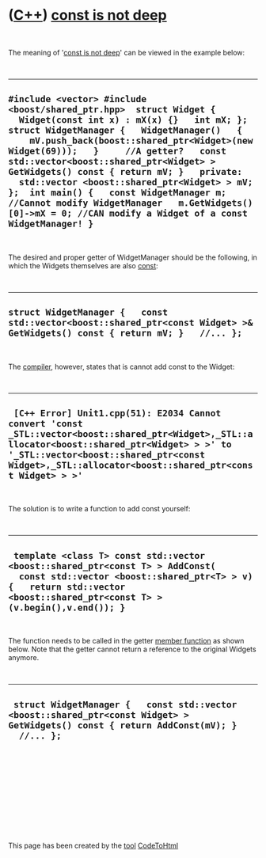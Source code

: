 



 

 

 

 

 

([C++](Cpp.htm)) [const is not deep](CppConstIsNotDeep.htm)
===========================================================

 

The meaning of '[const is not deep](CppConstIsNotDeep.htm)' can be
viewed in the example below:

 

  --------------------------------------------------------------------------------------------------------------------------------------------------------------------------------------------------------------------------------------------------------------------------------------------------------------------------------------------------------------------------------------------------------------------------------------------------------------------------------------------------------------------------------------------------------
  ` #include <vector> #include <boost/shared_ptr.hpp>  struct Widget {   Widget(const int x) : mX(x) {}   int mX; };  struct WidgetManager {   WidgetManager()   {     mV.push_back(boost::shared_ptr<Widget>(new Widget(69)));   }     //A getter?   const std::vector<boost::shared_ptr<Widget> > GetWidgets() const { return mV; }   private:   std::vector <boost::shared_ptr<Widget> > mV; };  int main() {   const WidgetManager m; //Cannot modify WidgetManager   m.GetWidgets()[0]->mX = 0; //CAN modify a Widget of a const WidgetManager! } `
  --------------------------------------------------------------------------------------------------------------------------------------------------------------------------------------------------------------------------------------------------------------------------------------------------------------------------------------------------------------------------------------------------------------------------------------------------------------------------------------------------------------------------------------------------------

 

The desired and proper getter of WidgetManager should be the following,
in which the Widgets themselves are also [const](CppConst.htm):

 

  --------------------------------------------------------------------------------------------------------------------------------
  ` struct WidgetManager {   const std::vector<boost::shared_ptr<const Widget> >& GetWidgets() const { return mV; }   //... }; `
  --------------------------------------------------------------------------------------------------------------------------------

 

The [compiler](CppCompiler.htm), however, states that is cannot add
const to the Widget:

 

  -------------------------------------------------------------------------------------------------------------------------------------------------------------------------------------------------------------------------------------------------------
  ` [C++ Error] Unit1.cpp(51): E2034 Cannot convert 'const _STL::vector<boost::shared_ptr<Widget>,_STL::allocator<boost::shared_ptr<Widget> > >' to '_STL::vector<boost::shared_ptr<const Widget>,_STL::allocator<boost::shared_ptr<const Widget> > >'`
  -------------------------------------------------------------------------------------------------------------------------------------------------------------------------------------------------------------------------------------------------------

 

The solution is to write a function to add const yourself:

 

  -----------------------------------------------------------------------------------------------------------------------------------------------------------------------------------------------------------
  ` template <class T> const std::vector <boost::shared_ptr<const T> > AddConst(   const std::vector <boost::shared_ptr<T> > v) {   return std::vector <boost::shared_ptr<const T> >(v.begin(),v.end()); }`
  -----------------------------------------------------------------------------------------------------------------------------------------------------------------------------------------------------------

 

The function needs to be called in the getter [member
function](CppMemberFunction.htm) as shown below. Note that the getter
cannot return a reference to the original Widgets anymore.

 

  -----------------------------------------------------------------------------------------------------------------------------------------
  ` struct WidgetManager {   const std::vector <boost::shared_ptr<const Widget> > GetWidgets() const { return AddConst(mV); }   //... };`
  -----------------------------------------------------------------------------------------------------------------------------------------

 

 

 

 

 





 




This page has been created by the [tool](Tools.htm)
[CodeToHtml](ToolCodeToHtml.htm)
